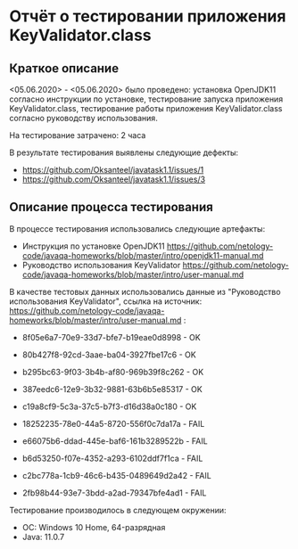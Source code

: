 # Отчёт о тестировании приложения KeyValidator.class

## Краткое описание

<05.06.2020> - <05.06.2020> было проведено: установка OpenJDK11 согласно инструкции по установке, тестирование запуска приложения KeyValidator.class, тестирование работы приложения KeyValidator.class согласно руководству использования.

На тестирование затрачено: 2 часа

В результате тестирования выявлены следующие дефекты:
* https://github.com/Oksanteel/javatask1.1/issues/1
* https://github.com/Oksanteel/javatask1.1/issues/3

## Описание процесса тестирования

В процессе тестирования использовались следующие артефакты:
* Инструкция по установке OpenJDK11 https://github.com/netology-code/javaqa-homeworks/blob/master/intro/openjdk11-manual.md
* Руководство использования KeyValidator https://github.com/netology-code/javaqa-homeworks/blob/master/intro/user-manual.md


В качестве тестовых данных использовались данные из "Руководство использования KeyValidator", ссылка на источник: https://github.com/netology-code/javaqa-homeworks/blob/master/intro/user-manual.md :
* 8f05e6a7-70e9-33d7-bfe7-b19eae0d8998 - OK 
* 80b427f8-92cd-3aae-ba04-3927fbe17c6 - OK
* b295bc63-9f03-3b4b-af80-969b39f8c262 - OK
* 387eedc6-12e9-3b32-9881-63b6b5e85317 - OK
* c19a8cf9-5c3a-37c5-b7f3-d16d38a0c180 - OK

* 18252235-78e0-44a5-8720-556f0c7da17a - FAIL
* e66075b6-ddad-445e-baf6-161b3289522b - FAIL
* b6d53250-f07e-4352-a293-6102ddf7f1ca - FAIL
* c2bc778a-1cb9-46c6-b435-0489649d2a42 - FAIL
* 2fb98b44-93e7-3bdd-a2ad-79347bfe4ad1 - FAIL


Тестирование производилось в следующем окружении:
* ОС: Windows 10 Home, 64-разрядная
* Java: 11.0.7
